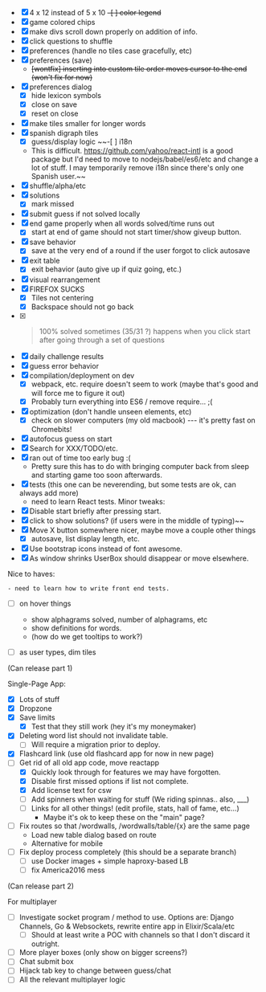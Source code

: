 -[x] 4 x 12 instead of 5 x 10
~~-[ ] color legend~~
-[x] game colored chips
-[x] make divs scroll down properly on addition of info.
-[x] click questions to shuffle
-[x] preferences (handle no tiles case gracefully, etc)
-[x] preferences (save)
    - ~~[wontfix] inserting into custom tile order moves cursor to the end
        (won't fix for now)~~
-[x] preferences dialog
    - [x] hide lexicon symbols
    - [x] close on save
    - [x] reset on close
-[x] make tiles smaller for longer words
-[x] spanish digraph tiles
    - [x] guess/display logic
~~-[ ] i18n
    - This is difficult. https://github.com/yahoo/react-intl is a good package but I'd need to move to nodejs/babel/es6/etc and change a lot of stuff. I may temporarily remove i18n since there's only one Spanish user.~~
-[x] shuffle/alpha/etc
-[x] solutions
    -[x] mark missed
-[x] submit guess if not solved locally
-[x] end game properly when all words solved/time runs out
    - [x] start at end of game should not start timer/show giveup button.
-[x] save behavior
    - [x] save at the very end of a round if the user forgot to click autosave
-[x] exit table
    -[x] exit behavior (auto give up if quiz going, etc.)
-[x] visual rearrangement
-[x] FIREFOX SUCKS
    - [x] Tiles not centering
    - [x] Backspace should not go back
-[x] > 100% solved sometimes (35/31 ?)
    happens when you click start after going through a set of questions
-[x] daily challenge results
-[x] guess error behavior
-[x] compilation/deployment on dev
    - [x] webpack, etc. require doesn't seem to work (maybe that's good and will force me to figure it out)
    - [x] Probably turn everything into ES6 / remove require... ;(
-[x] optimization (don't handle unseen elements, etc)
    - [x] check on slower computers (my old macbook) --- it's pretty fast on Chromebits!
-[x] autofocus guess on start
-[x] Search for XXX/TODO/etc.
-[x] ran out of time too early bug :(
    -  Pretty sure this has to do with bringing computer back from sleep and
    starting game too soon afterwards.
-[x] tests (this one can be neverending, but some tests are ok, can always add more)
    - need to learn React tests.
Minor tweaks:
-[x] Disable start briefly after pressing start.
-[x] click to show solutions? (if users were in the middle of typing)~~
-[x] Move X button somewhere nicer, maybe move a couple other things
    - [x] autosave, list display length, etc.
-[x] Use bootstrap icons instead of font awesome.
-[x] As window shrinks UserBox should disappear or move elsewhere.

Nice to haves:

    - need to learn how to write front end tests.
-[ ] on hover things
    - show alphagrams solved, number of alphagrams, etc
    - show definitions for words.
    - (how do we get tooltips to work?)
-[ ] as user types, dim tiles


(Can release part 1)

Single-Page App:
-[x] Lots of stuff
-[x] Dropzone
-[x] Save limits
    - [x] Test that they still work (hey it's my moneymaker)
-[x] Deleting word list should not invalidate table.
    - [ ] Will require a migration prior to deploy.
-[x] Flashcard link (use old flashcard app for now in new page)
-[ ] Get rid of all old app code, move reactapp
    - [x] Quickly look through for features we may have forgotten.
    - [x] Disable first missed options if list not complete.
    - [x] Add license text for csw
    - [ ] Add spinners when waiting for stuff (We riding spinnas.. also, ___)
    - [ ] Links for all other things! (edit profile, stats, hall of fame, etc...) 
        - Maybe it's ok to keep these on the "main" page?
-[ ] Fix routes so that /wordwalls, /wordwalls/table/{x} are the same page
    - Load new table dialog based on route
    - Alternative for mobile
-[ ] Fix deploy process completely (this should be a separate branch)
    -[ ] use Docker images + simple haproxy-based LB
    -[ ] fix America2016 mess

(Can release part 2)

For multiplayer
- [ ] Investigate socket program / method to use. Options are: Django Channels, Go & Websockets, rewrite entire app in Elixir/Scala/etc
    - [ ] Should at least write a POC with channels so that I don't discard it outright.
- [ ] More player boxes (only show on bigger screens?)
- [ ] Chat submit box
- [ ] Hijack tab key to change between guess/chat
- [ ] All the relevant multiplayer logic

